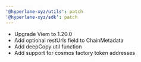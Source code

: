 ```yaml
---
'@hyperlane-xyz/utils': patch
'@hyperlane-xyz/sdk': patch
---
```


- Upgrade Viem to 1.20.0
- Add optional restUrls field to ChainMetadata
- Add deepCopy util function
- Add support for cosmos factory token addresses
